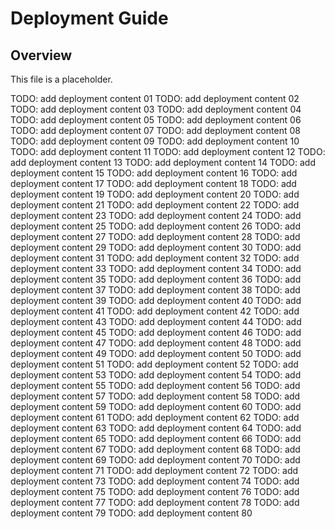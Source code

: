 # Deployment Guide

## Overview

This file is a placeholder.

TODO: add deployment content 01 TODO: add deployment content 02 TODO: add
deployment content 03 TODO: add deployment content 04 TODO: add deployment
content 05 TODO: add deployment content 06 TODO: add deployment content 07 TODO:
add deployment content 08 TODO: add deployment content 09 TODO: add deployment
content 10 TODO: add deployment content 11 TODO: add deployment content 12 TODO:
add deployment content 13 TODO: add deployment content 14 TODO: add deployment
content 15 TODO: add deployment content 16 TODO: add deployment content 17 TODO:
add deployment content 18 TODO: add deployment content 19 TODO: add deployment
content 20 TODO: add deployment content 21 TODO: add deployment content 22 TODO:
add deployment content 23 TODO: add deployment content 24 TODO: add deployment
content 25 TODO: add deployment content 26 TODO: add deployment content 27 TODO:
add deployment content 28 TODO: add deployment content 29 TODO: add deployment
content 30 TODO: add deployment content 31 TODO: add deployment content 32 TODO:
add deployment content 33 TODO: add deployment content 34 TODO: add deployment
content 35 TODO: add deployment content 36 TODO: add deployment content 37 TODO:
add deployment content 38 TODO: add deployment content 39 TODO: add deployment
content 40 TODO: add deployment content 41 TODO: add deployment content 42 TODO:
add deployment content 43 TODO: add deployment content 44 TODO: add deployment
content 45 TODO: add deployment content 46 TODO: add deployment content 47 TODO:
add deployment content 48 TODO: add deployment content 49 TODO: add deployment
content 50 TODO: add deployment content 51 TODO: add deployment content 52 TODO:
add deployment content 53 TODO: add deployment content 54 TODO: add deployment
content 55 TODO: add deployment content 56 TODO: add deployment content 57 TODO:
add deployment content 58 TODO: add deployment content 59 TODO: add deployment
content 60 TODO: add deployment content 61 TODO: add deployment content 62 TODO:
add deployment content 63 TODO: add deployment content 64 TODO: add deployment
content 65 TODO: add deployment content 66 TODO: add deployment content 67 TODO:
add deployment content 68 TODO: add deployment content 69 TODO: add deployment
content 70 TODO: add deployment content 71 TODO: add deployment content 72 TODO:
add deployment content 73 TODO: add deployment content 74 TODO: add deployment
content 75 TODO: add deployment content 76 TODO: add deployment content 77 TODO:
add deployment content 78 TODO: add deployment content 79 TODO: add deployment
content 80
